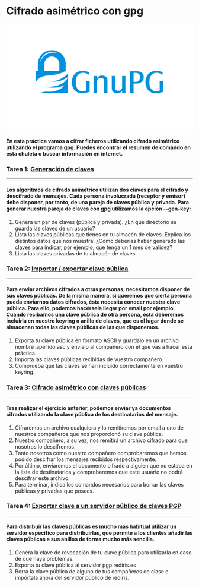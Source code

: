 # Cifrado asimétrico con gpg

![GPG](image/GPG.jpg)

#### En esta práctica vamos a cifrar ficheros utilizando cifrado asimétrico utilizando el programa gpg. Puedes encontrar el resumen de comando en esta chuleta o buscar información en internet.

### Tarea 1: [Generación de claves](https://github.com/MoralG/Cifrado_Asimetrico_con_GPG/blob/master/Cifrado_Asimetrico_GPG.md#tarea-1-generaci%C3%B3n-de-claves)
-----------------------------------------------------------------------------------------
#### Los algoritmos de cifrado asimétrico utilizan dos claves para el cifrado y descifrado de mensajes. Cada persona involucrada (receptor y emisor) debe disponer, por tanto, de una pareja de claves pública y privada. Para generar nuestra pareja de claves con gpg utilizamos la opción --gen-key:

1. Genera un par de claves (pública y privada). ¿En que directorio se guarda las claves de un usuario?
2. Lista las claves públicas que tienes en tu almacén de claves. Explica los distintos datos que nos muestra. ¿Cómo deberías haber generado las claves para indicar, por ejemplo, que tenga un 1 mes de validez?
3. Lista las claves privadas de tu almacén de claves.

### Tarea 2: [Importar / exportar clave pública](https://github.com/MoralG/Cifrado_Asimetrico_con_GPG/blob/master/Cifrado_Asimetrico_GPG.md#tarea-2-importar--exportar-clave-p%C3%BAblica)
-----------------------------------------------------------------------------------------
#### Para enviar archivos cifrados a otras personas, necesitamos disponer de sus claves públicas. De la misma manera, si queremos que cierta persona pueda enviarnos datos cifrados, ésta necesita conocer nuestra clave pública. Para ello, podemos hacérsela llegar por email por ejemplo. Cuando recibamos una clave pública de otra persona, ésta deberemos incluirla en nuestro keyring o anillo de claves, que es el lugar donde se almacenan todas las claves públicas de las que disponemos.

1. Exporta tu clave pública en formato ASCII y guardalo en un archivo nombre_apellido.asc y envíalo al compañero con el que vas a hacer esta práctica.
2. Importa las claves públicas recibidas de vuestro compañero.
3. Comprueba que las claves se han incluido correctamente en vuestro keyring.

### Tarea 3: [Cifrado asimétrico con claves públicas](https://github.com/MoralG/Cifrado_Asimetrico_con_GPG/blob/master/Cifrado_Asimetrico_GPG.md#tarea-3-cifrado-asim%C3%A9trico-con-claves-p%C3%BAblicas)
-----------------------------------------------------------------------------------------
#### Tras realizar el ejercicio anterior, podemos enviar ya documentos cifrados utilizando la clave pública de los destinatarios del mensaje.

1. Cifraremos un archivo cualquiera y lo remitiremos por email a uno de nuestros compañeros que nos proporcionó su clave pública.
2. Nuestro compañero, a su vez, nos remitirá un archivo cifrado para que nosotros lo descifremos.
3. Tanto nosotros como nuestro compañero comprobaremos que hemos podido descifrar los mensajes recibidos respectivamente.
4. Por último, enviaremos el documento cifrado a alguien que no estaba en la lista de destinatarios y comprobaremos que este usuario no podrá descifrar este archivo.
5. Para terminar, indica los comandos necesarios para borrar las claves públicas y privadas que posees.

### Tarea 4: [Exportar clave a un servidor público de claves PGP](https://github.com/MoralG/Cifrado_Asimetrico_con_GPG/blob/master/Cifrado_Asimetrico_GPG.md#tarea-4-exportar-clave-a-un-servidor-p%C3%BAblico-de-claves-pgp)
-----------------------------------------------------------------------------------------
#### Para distribuir las claves públicas es mucho más habitual utilizar un servidor específico para distribuirlas, que permite a los clientes añadir las claves públicas a sus anillos de forma mucho más sencilla.

1. Genera la clave de revocación de tu clave pública para utilizarla en caso de que haya problemas.
2. Exporta tu clave pública al servidor pgp.rediris.es
3. Borra la clave pública de alguno de tus compañeros de clase e impórtala ahora del servidor público de rediris.
